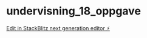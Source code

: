 # undervisning_18_oppgave

[Edit in StackBlitz next generation editor ⚡️](https://stackblitz.com/~/github.com/tomekoder/undervisning_18_oppgave)